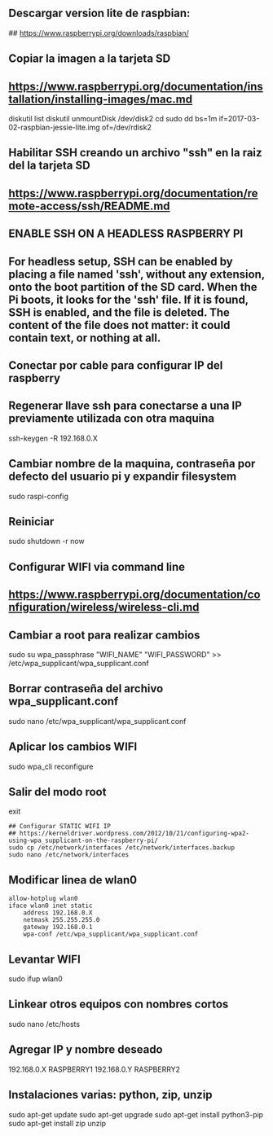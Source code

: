 ## Descargar version lite de raspbian:
## https://www.raspberrypi.org/downloads/raspbian/

## Copiar la imagen a la tarjeta SD
## https://www.raspberrypi.org/documentation/installation/installing-images/mac.md

diskutil list
diskutil unmountDisk /dev/disk2
cd <Directorio donde esta la imagen de raspbian>
sudo dd bs=1m if=2017-03-02-raspbian-jessie-lite.img of=/dev/rdisk2

## Habilitar SSH creando un archivo "ssh" en la raiz del la tarjeta SD
## https://www.raspberrypi.org/documentation/remote-access/ssh/README.md
## ENABLE SSH ON A HEADLESS RASPBERRY PI
## For headless setup, SSH can be enabled by placing a file named 'ssh', without any extension, onto the boot partition of the SD card. When the Pi boots, it looks for the 'ssh' file. If it is found, SSH is enabled, and the file is deleted. The content of the file does not matter: it could contain text, or nothing at all.


## Conectar por cable para configurar IP del raspberry
## Regenerar llave ssh para conectarse a una IP previamente utilizada con otra maquina
ssh-keygen -R 192.168.0.X

## Cambiar nombre de la maquina, contraseña por defecto del usuario pi y expandir filesystem
sudo raspi-config

## Reiniciar
sudo shutdown -r now

## Configurar WIFI via command line
## https://www.raspberrypi.org/documentation/configuration/wireless/wireless-cli.md
## Cambiar a root para realizar cambios
sudo su
wpa_passphrase "WIFI_NAME" "WIFI_PASSWORD" >> /etc/wpa_supplicant/wpa_supplicant.conf

## Borrar contraseña del archivo wpa_supplicant.conf
sudo nano /etc/wpa_supplicant/wpa_supplicant.conf

## Aplicar los cambios WIFI
sudo wpa_cli reconfigure

## Salir del modo root
exit


```
## Configurar STATIC WIFI IP
## https://kerneldriver.wordpress.com/2012/10/21/configuring-wpa2-using-wpa_supplicant-on-the-raspberry-pi/
sudo cp /etc/network/interfaces /etc/network/interfaces.backup
sudo nano /etc/network/interfaces
```

## Modificar linea de wlan0
```
allow-hotplug wlan0
iface wlan0 inet static
    address 192.168.0.X
    netmask 255.255.255.0
    gateway 192.168.0.1
    wpa-conf /etc/wpa_supplicant/wpa_supplicant.conf
```

## Levantar WIFI
sudo ifup wlan0

## Linkear otros equipos con nombres cortos
sudo nano /etc/hosts
## Agregar IP y nombre deseado
192.168.0.X RASPBERRY1
192.168.0.Y RASPBERRY2



## Instalaciones varias: python, zip, unzip
sudo apt-get update
sudo apt-get upgrade
sudo apt-get install python3-pip
sudo apt-get install zip unzip
